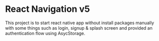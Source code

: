 # React Navigation v5 

This project is to start react native app without install packages manually with some things such as login, signup & splash screen and provided an authentication flow using AsycStorage.